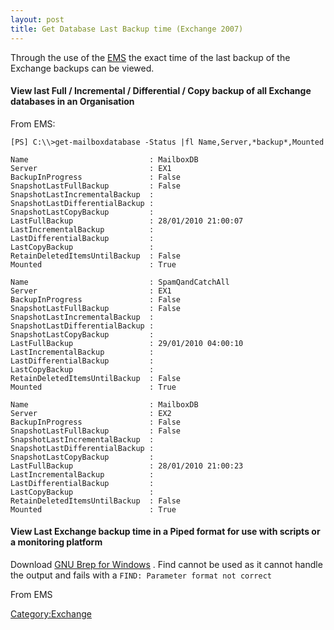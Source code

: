 ```yaml
---
layout: post 
title: Get Database Last Backup time (Exchange 2007)
---
```


Through the use of the
[EMS](http://exchangepedia.com/blog/stuff/ExQuick.htm) the exact time of
the last backup of the Exchange backups can be viewed.

#### View last Full / Incremental / Differential / Copy backup of all Exchange databases in an Organisation

From EMS:

    [PS] C:\\>get-mailboxdatabase -Status |fl Name,Server,*backup*,Mounted

    Name                           : MailboxDB
    Server                         : EX1
    BackupInProgress               : False
    SnapshotLastFullBackup         : False
    SnapshotLastIncrementalBackup  :
    SnapshotLastDifferentialBackup :
    SnapshotLastCopyBackup         :
    LastFullBackup                 : 28/01/2010 21:00:07
    LastIncrementalBackup          :
    LastDifferentialBackup         :
    LastCopyBackup                 :
    RetainDeletedItemsUntilBackup  : False
    Mounted                        : True

    Name                           : SpamQandCatchAll
    Server                         : EX1
    BackupInProgress               : False
    SnapshotLastFullBackup         : False
    SnapshotLastIncrementalBackup  :
    SnapshotLastDifferentialBackup :
    SnapshotLastCopyBackup         :
    LastFullBackup                 : 29/01/2010 04:00:10
    LastIncrementalBackup          :
    LastDifferentialBackup         :
    LastCopyBackup                 :
    RetainDeletedItemsUntilBackup  : False
    Mounted                        : True

    Name                           : MailboxDB
    Server                         : EX2
    BackupInProgress               : False
    SnapshotLastFullBackup         : False
    SnapshotLastIncrementalBackup  :
    SnapshotLastDifferentialBackup :
    SnapshotLastCopyBackup         :
    LastFullBackup                 : 28/01/2010 21:00:23
    LastIncrementalBackup          :
    LastDifferentialBackup         :
    LastCopyBackup                 :
    RetainDeletedItemsUntilBackup  : False
    Mounted                        : True

#### View Last Exchange backup time in a Piped format for use with scripts or a monitoring platform

Download [GNU Brep for
Windows](http://gnuwin32.sourceforge.net/packages/grep.htm) . Find
cannot be used as it cannot handle the output and fails with a
`FIND: Parameter format not correct`

From EMS

[Category:Exchange](Category:Exchange "wikilink")
